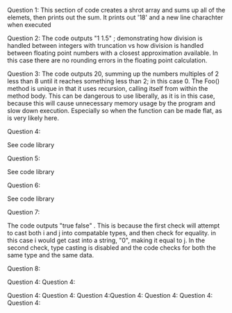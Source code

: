 Question 1:
    This section of code creates a shrot array and sums up all of the elemets, then prints out the sum. It prints out '18' and a new line charachter when executed

Question 2:
    The code outputs "1 1.5" ; demonstrating how division is handled between integers with truncation vs how division is handled between floating point numbers with a closest approximation available. In this case there are no rounding errors in the floating point calculation.

Question 3:
    The code outputs 20, summing up the numbers multiples of 2 less than 8 until it reaches something less than 2; in this case 0. The Foo() method is unique in that it uses recursion, calling itself from within the method body. This can be dangerous to use liberally, as it is in this case, because this will cause unnecessary memory usage by the program and slow down execution. Especially so when the function can be made flat, as is very likely here.

Question 4:

See code library

Question 5:

See code library

Question 6:

See code library

Question 7:

The code outputs "true false" . This is because the first check will attempt to cast both i and j into compatable types, and then check for equality. in this case i would get cast into a string, "0", making it equal to j. In the second check, type casting is disabled and the code checks for both the same type and the same data.

Question 8:



Question 4:
Question 4:

Question 4:
Question 4:
Question 4:Question 4:
Question 4:
Question 4:
Question 4:

